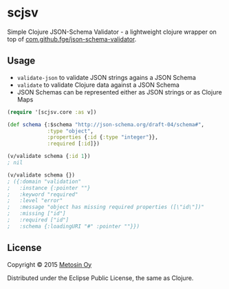 # scjsv

Simple Clojure JSON-Schema Validator - a lightweight clojure wrapper on top of [com.github.fge/json-schema-validator](https://github.com/fge/json-schema-validator).

## Usage

* `validate-json` to validate JSON strings agains a JSON Schema
* `validate` to validate Clojure data against a JSON Schema
* JSON Schemas can be represented either as JSON strings or as Clojure Maps

```clojure
(require '[scjsv.core :as v])

(def schema {:$schema "http://json-schema.org/draft-04/schema#",
             :type "object",
             :properties {:id {:type "integer"}},
             :required [:id]})

(v/validate schema {:id 1})
; nil

(v/validate schema {})
; ({:domain "validation"
;   :instance {:pointer ""}
;   :keyword "required"
;   :level "error"
;   :message "object has missing required properties ([\"id\"])"
;   :missing ["id"]
;   :required ["id"]
;   :schema {:loadingURI "#" :pointer ""}})
```

## License

Copyright © 2015 [Metosin Oy](http://www.metosin.fi)

Distributed under the Eclipse Public License, the same as Clojure.
